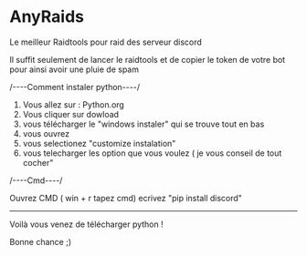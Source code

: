 # AnyRaids
Le meilleur Raidtools pour raid des serveur discord

Il  suffit seulement de lancer le raidtools
et de copier le token de votre bot pour ainsi avoir une pluie
de spam 

/----Comment instaler python----/

1. Vous allez sur : Python.org
2. Vous cliquer sur dowload
3. vous télécharger le "windows instaler" qui se trouve tout en bas
4. vous ouvrez
5. vous selectionez "customize instalation"
6. vous telecharger les option que vous voulez ( je vous conseil de tout cocher"

/----Cmd----/

Ouvrez CMD ( win + r tapez cmd) 
ecrivez "pip install discord"

---------------------------------------------------------

Voilà vous venez de télécharger python !

Bonne chance ;)
